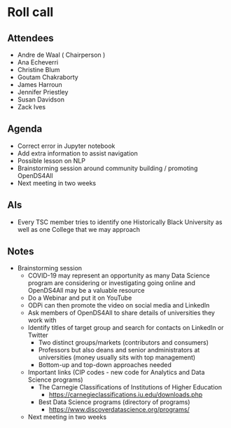 # Roll call
## Attendees

- Andre de Waal ( Chairperson )
- Ana Echeverri
- Christine Blum
- Goutam Chakraborty
- James Harroun
- Jennifer Priestley
- Susan Davidson
- Zack Ives

## Agenda

- Correct error in Jupyter notebook
- Add extra information to assist navigation
- Possible lesson on NLP
- Brainstorming session around community building / promoting OpenDS4All
- Next meeting in two weeks

## AIs

- Every TSC member tries to identify one Historically Black University as well as one College that we may approach

## Notes

- Brainstorming session
  - COVID-19 may represent an opportunity as many Data Science program are considering or investigating going online
    and OpenDS4All may be a valuable resource
  - Do a Webinar and put it on YouTube
  - ODPi can then promote the video on social media and LinkedIn
  - Ask members of OpenDS4All to share details of universities they work with
  - Identify titles of target group and search for contacts on LinkedIn or Twitter
    - Two distinct groups/markets (contributors and consumers)
    - Professors but also deans and senior andministrators at universities (money usually sits with top management)
    - Bottom-up and top-down approaches needed
  - Important links (CIP codes - new code for Analytics and Data Science programs)
    - The Carnegie Classifications of Institutions of Higher Education
      - https://carnegieclassifications.iu.edu/downloads.php
    - Best Data Science programs (directory of programs)
      - https://www.discoverdatascience.org/programs/
  - Next meeting in two weeks
